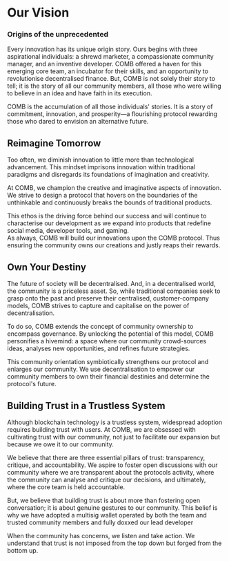 # Our Vision

### Origins of the unprecedented

Every innovation has its unique origin story. Ours begins with three aspirational individuals: a shrewd marketer, a compassionate community manager, and an inventive developer. COMB offered a haven for this emerging core team, an incubator for their skills, and an opportunity to revolutionise decentralised finance. But, COMB is not solely their story to tell; it is the story of all our community members, all those who were willing to believe in an idea and have faith in its execution.

COMB is the accumulation of all those individuals' stories. It is a story of commitment, innovation, and prosperity—a flourishing protocol rewarding those who dared to envision an alternative future.

## Reimagine Tomorrow

Too often, we diminish innovation to little more than technological advancement. This mindset imprisons innovation within traditional paradigms and disregards its foundations of imagination and creativity.

At COMB, we champion the creative and imaginative aspects of innovation. We strive to design a protocol that hovers on the boundaries of the unthinkable and continuously breaks the bounds of traditional products.

This ethos is the driving force behind our success and will continue to characterise our development as we expand into products that redefine social media, developer tools, and gaming.\
As always, COMB will build our innovations upon the COMB protocol. Thus ensuring the community owns our creations and justly reaps their rewards.

## Own Your Destiny

The future of society will be decentralised. And, in a decentralised world, the community is a priceless asset. So, while traditional companies seek to grasp onto the past and preserve their centralised, customer-company models, COMB strives to capture and capitalise on the power of decentralisation.

To do so, COMB extends the concept of community ownership to encompass governance. By unlocking the potential of this model, COMB personifies a hivemind: a space where our community crowd-sources ideas, analyses new opportunities, and refines future strategies.

This community orientation symbiotically strengthens our protocol and enlarges our community. We use decentralisation to empower our community members to own their financial destinies and determine the protocol's future.

## Building Trust in a Trustless System

Although blockchain technology is a trustless system, widespread adoption requires building trust with users. At COMB, we are obsessed with cultivating trust with our community, not just to facilitate our expansion but because we owe it to our community.

We believe that there are three essential pillars of trust: transparency, critique, and accountability. We aspire to foster open discussions with our community where we are transparent about the protocols activity, where the community can analyse and critique our decisions, and ultimately, where the core team is held accountable.

But, we believe that building trust is about more than fostering open conversation; it is about genuine gestures to our community. This belief is why we have adopted a multisig wallet operated by both the team and trusted community members and fully doxxed our lead developer

When the community has concerns, we listen and take action. We understand that trust is not imposed from the top down but forged from the bottom up.

